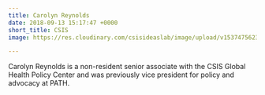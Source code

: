```yaml
---
title: Carolyn Reynolds
date: 2018-09-13 15:17:47 +0000
short_title: CSIS
image: https://res.cloudinary.com/csisideaslab/image/upload/v1537475623/health-commission/Anon.jpg

---
```

Carolyn Reynolds is a non-resident senior associate with the CSIS Global Health Policy Center and was previously vice president for policy and advocacy at PATH.
